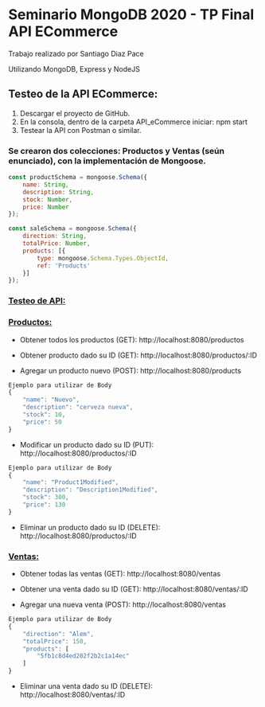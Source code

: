 # Seminario MongoDB 2020 - TP Final API ECommerce

Trabajo realizado por Santiago Diaz Pace

Utilizando MongoDB, Express y NodeJS


## Testeo de la API ECommerce:

1. Descargar el proyecto de GitHub.
2. En la consola, dentro de la carpeta API_eCommerce iniciar: npm start
3. Testear la API con Postman o similar.

### Se crearon dos colecciones: Productos y Ventas (seún enunciado),  con la implementación de Mongoose.

```js
const productSchema = mongoose.Schema({
    name: String,
    description: String,
    stock: Number,
    price: Number
});
```

```js
const saleSchema = mongoose.Schema({
    direction: String,
    totalPrice: Number,
    products: [{ 
        type: mongoose.Schema.Types.ObjectId, 
        ref: 'Products' 
    }]
});
```

### <ins>Testeo de API:</ins>

### <ins>**Productos:**</ins>

- Obtener todos los productos (GET): http://localhost:8080/productos

- Obtener producto dado su ID (GET): http://localhost:8080/productos/:ID

- Agregar un producto nuevo (POST): http://localhost:8080/products

```js
Ejemplo para utilizar de Body
{
    "name": "Nuevo",
    "description": "cerveza nueva",
    "stock": 10,
    "price": 50
}
```

- Modificar un producto dado su ID (PUT): http://localhost:8080/productos/:ID

```js
Ejemplo para utilizar de Body
{
    "name": "Product1Modified",
    "description": "Description1Modified",
    "stock": 300,
    "price": 130
}
```

- Eliminar un producto dado su ID (DELETE): http://localhost:8080/productos/:ID



### <ins>**Ventas:**</ins>

- Obtener todas las ventas (GET): http://localhost:8080/ventas

- Obtener una venta dado su ID (GET): http://localhost:8080/ventas/:ID

- Agregar una nueva venta (POST): http://localhost:8080/ventas

```js
Ejemplo para utilizar de Body
{
    "direction": "Alem",
    "totalPrice": 150,
    "products": [
        "5fb1c8d4ed202f2b2c1a14ec"
    ]
}
```

- Eliminar una venta dado su ID (DELETE): http://localhost:8080/ventas/:ID
